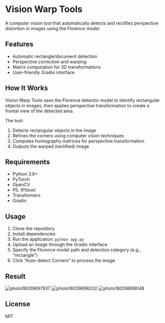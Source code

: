 # Vision Warp Tools

A computer vision tool that automatically detects and rectifies perspective distortion in images using the Florence model.

## Features

- Automatic rectangle/document detection
- Perspective correction and warping
- Matrix computation for 3D transformations
- User-friendly Gradio interface

## How It Works

Vision Warp Tools uses the Florence detector model to identify rectangular objects in images, then applies perspective transformation to create a frontal view of the detected area.

The tool:
1. Detects rectangular objects in the image
2. Refines the corners using computer vision techniques
3. Computes homography matrices for perspective transformation
4. Outputs the warped (rectified) image

## Requirements

- Python 3.8+
- PyTorch
- OpenCV
- PIL (Pillow)
- Transformers
- Gradio

## Usage

1. Clone the repository
2. Install dependencies
3. Run the application: `python app.py`
4. Upload an image through the Gradio interface
5. Specify the Florence model path and detection category (e.g., "rectangle")
6. Click "Auto-detect Corners" to process the image


## Result
![photo18039697937](https://github.com/user-attachments/assets/4270381f-a225-467a-8a83-676dd6f1ee23)
![photo18039698202](https://github.com/user-attachments/assets/1f214916-8fbb-4d98-a3fd-5d9108d180a7)
![photo18039698048](https://github.com/user-attachments/assets/24136f0a-d230-41cc-8251-4b34a0ffa5c7)


## License

MIT
